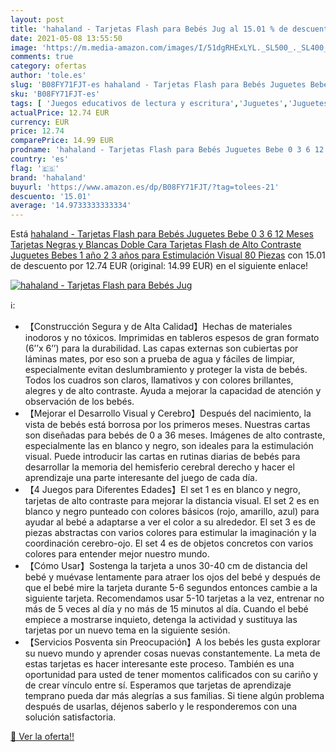 ```yaml
---
layout: post
title: 'hahaland - Tarjetas Flash para Bebés Jug al 15.01 % de descuento'
date: 2021-05-08 13:55:50
image: 'https://m.media-amazon.com/images/I/51dgRHExLYL._SL500_._SL400_.jpg'
comments: true
category: ofertas
author: 'tole.es'
slug: 'B08FY71FJT-es hahaland - Tarjetas Flash para Bebés Juguetes Bebe 0 3 6...'
sku: 'B08FY71FJT-es'
tags: [ 'Juegos educativos de lectura y escritura','Juguetes','Juguetes educativos','Juguetes y juegos','hahaland','juguetes', ]
actualPrice: 12.74 EUR
currency: EUR
price: 12.74
comparePrice: 14.99 EUR
prodname: 'hahaland - Tarjetas Flash para Bebés Juguetes Bebe 0 3 6 12 Meses  Tarjetas Negras y Blancas Doble Cara Tarjetas Flash de Alto Contraste Juguetes Bebes 1 año 2 3 años para Estimulación Visual  80 Piezas'
country: 'es'
flag: '🇪🇸'
brand: 'hahaland'
buyurl: 'https://www.amazon.es/dp/B08FY71FJT/?tag=tolees-21'
descuento: '15.01'
average: '14.9733333333334'
---
```


Está [hahaland - Tarjetas Flash para Bebés Juguetes Bebe 0 3 6 12 Meses  Tarjetas Negras y Blancas Doble Cara Tarjetas Flash de Alto Contraste Juguetes Bebes 1 año 2 3 años para Estimulación Visual  80 Piezas](https://www.amazon.es/dp/B08FY71FJT/?tag=tolees-21) con 15.01 de descuento por 12.74 EUR (original: 14.99 EUR) en el siguiente enlace!

[![hahaland - Tarjetas Flash para Bebés Jug](https://m.media-amazon.com/images/I/51dgRHExLYL._SL500_._SL400_.jpg)](https://www.amazon.es/dp/B08FY71FJT/?tag=tolees-21)

ℹ️:

- 【Construcción Segura y de Alta Calidad】Hechas de materiales inodoros y no tóxicos. Imprimidas en tableros espesos de gran formato (6’’x 6’’) para la durabilidad. Las capas externas son cubiertas por láminas mates, por eso son a prueba de agua y fáciles de limpiar, especialmente evitan deslumbramiento y proteger la vista de bebés. Todos los cuadros son claros, llamativos y con colores brillantes, alegres y de alto contraste. Ayuda a mejorar la capacidad de atención y observación de los bebés.
- 【Mejorar el Desarrollo Visual y Cerebro】Después del nacimiento, la vista de bebés está borrosa por los primeros meses. Nuestras cartas son diseñadas para bebés de 0 a 36 meses. Imágenes de alto contraste, especialmente las en blanco y negro, son ideales para la estimulación visual. Puede introducir las cartas en rutinas diarias de bebés para desarrollar la memoria del hemisferio cerebral derecho y hacer el aprendizaje una parte interesante del juego de cada día.
- 【4 Juegos para Diferentes Edades】El set 1 es en blanco y negro, tarjetas de alto contraste para mejorar la distancia visual. El set 2 es en blanco y negro punteado con colores básicos (rojo, amarillo, azul) para ayudar al bebé a adaptarse a ver el color a su alrededor. El set 3 es de piezas abstractas con varios colores para estimular la imaginación y la coordinación cerebro-ojo. El set 4 es de objetos concretos con varios colores para entender mejor nuestro mundo.
- 【Cómo Usar】Sostenga la tarjeta a unos 30-40 cm de distancia del bebé y muévase lentamente para atraer los ojos del bebé y después de que el bebé mire la tarjeta durante 5-6 segundos entonces cambie a la siguiente tarjeta. Recomendamos usar 5-10 tarjetas a la vez, entrenar no más de 5 veces al día y no más de 15 minutos al día. Cuando el bebé empiece a mostrarse inquieto, detenga la actividad y sustituya las tarjetas por un nuevo tema en la siguiente sesión.
- 【Servicios Posventa sin Preocupación】A los bebés les gusta explorar su nuevo mundo y aprender cosas nuevas constantemente. La meta de estas tarjetas es hacer interesante este proceso. También es una oportunidad para usted de tener momentos calificados con su cariño y de crear vínculo entre sí. Esperamos que tarjetas de aprendizaje temprano pueda dar más alegrías a sus familias. Si tiene algún problema después de usarlas, déjenos saberlo y le responderemos con una solución satisfactoria.

[🛒 Ver la oferta!!](https://www.amazon.es/dp/B08FY71FJT/?tag=tolees-21)
